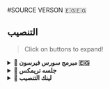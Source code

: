 
#ЅOURCE VERЅON 🇪🇬🇪🇬 

## التنصيب


> Click on buttons to expand!

<details>

<summary><b>🔗 مبرمج سورس فيرسون 🇪🇬</b></summary>

<br>

    

## [DEV VERSON 🇪🇬🇪🇬 ](https://t.me/Q_X_I_T)

</details>

<details>

<summary><b>🔗 جلسه تريمكس</b></summary>

<br>

> علشان تستخرج جلسة تريمكس لازم تكون مستخرج [api_id]&[api_hash]
<h4> اضغط علي الصوره 👇: </h4>    

<p><a href="https://replit.com/@Ahmedyad/YYYBR"><img src="https://img.shields.io/badge/Generate%20On%20Repl-blueviolet?style=for-the-badge&logo=appveyor" width="200""/></a></p>

    

</details>

<details>

<summary><b>🔗 لينك التنصيب</b></summary>

<br>

> 
    

<h4>اضغط علي Deploy!</h4>    

<p><a href="https://heroku.com/deploy?template=https://github.com/islam-20055/Tuserbot"><img src="https://img.shields.io/badge/Deploy%20To%20Heroku-blueviolet?style=for-the-badge&logo=heroku" width="200""/></a></p>

    

</details>



```console)
